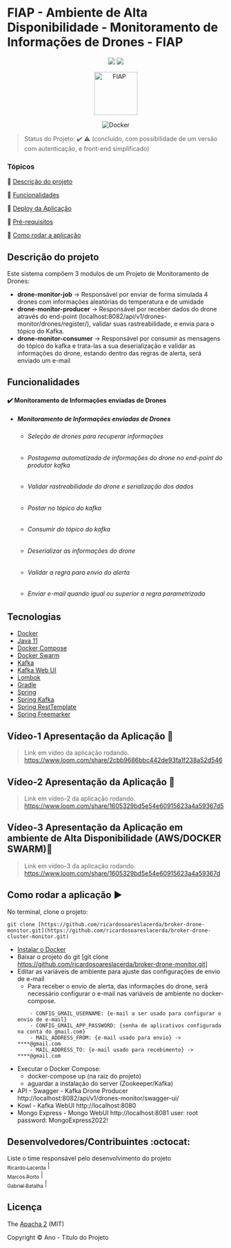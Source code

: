 <h1>FIAP - Ambiente de Alta Disponibilidade - Monitoramento de Informações de Drones - FIAP</h1> 

<p align="center">
  <img src="http://img.shields.io/static/v1?label=License&message=MIT&color=green&style=for-the-badge"/>
   <img src="http://img.shields.io/static/v1?label=STATUS&message=CONCLUIDO&color=GREEN&style=for-the-badge"/>
</p>

<div align="center">
<a href="https://www.fiap.com.br" target="_blank">
    <img src="https://www.fiap.com.br/wp-content/themes/fiap2016/images/mobile/mba/vitrine/mba-logo.png" height="100px" alt="FIAP" class="center"/>
</a>

![Docker](https://img.shields.io/badge/docker-%230db7ed.svg?style=for-the-badge&logo=docker&logoColor=white)
</div>

> Status do Projeto: :heavy_check_mark: :warning: (concluido, com possíbilidade de um versão com autenticação, e front-end simplificado)

### Tópicos

:small_blue_diamond: [Descrição do projeto](#descrição-do-projeto)

:small_blue_diamond: [Funcionalidades](#funcionalidades)

:small_blue_diamond: [Deploy da Aplicação](#deploy-da-aplicação-dash)

:small_blue_diamond: [Pré-requisitos](#pré-requisitos)

:small_blue_diamond: [Como rodar a aplicação](#como-rodar-a-aplicação-arrow_forward)

## Descrição do projeto

Este sistema compôem 3 modulos de um Projeto de Monitoramento de Drones:

- **drone-monitor-job** -> Responsável por enviar de forma simulada 4 drones com informações aleatórias do temperatura e de umidade
- **drone-monitor-producer** -> Responsável por receber dados do drone através do end-point (localhost:8082/api/v1/drones-monitor/drones/register/), validar suas rastreabilidade, e envia para o tópico do Kafka.
- **drone-monitor-consumer** -> Responsável por consumir as mensagens do tópico do kafka e trata-las a sua deserialização e validar as informações do drone, estando dentro das regras de alerta, será enviado um e-mail

## Funcionalidades

#### :heavy_check_mark: **Monitoramento de Informações enviadas de Drones**
- ##### Monitoramento de Informações enviadas de Drones

  - ###### Seleção de drones para recuperar informações
  - ###### Postagema automatizada de informações do drone no end-point do produtor kafka
  - ###### Validar rastreabilidade do drone e serialização dos dados
  - ###### Postar no tópico do kafka
  - ###### Consumir do tópico do kafka
  - ###### Deserializar as informações do drone
  - ###### Validar a regra para envio do alerta
  - ###### Enviar e-mail quando igual ou superior a regra parametrizada

## Tecnologias

- [Docker](https://www.docker.com/products/docker-desktop)
- [Java 11](https://www.oracle.com/technetwork/java/javase/downloads/jdk11-downloads-5066655.htm)
- [Docker Compose](https://docs.docker.com/compose/install/)
- [Docker Swarm](https://docs.docker.com/engine/swarm/)
- [Kafka](https://kafka.apache.org/)
- [Kafka Web UI](https://cloudhut.dev)
- [Lombok](https://projectlombok.org/)
- [Gradle](https://gradle.org/)
- [Spring](https://spring.io/)
- [Spring Kafka](https://spring.io/projects/spring-kafka)
- [Spring RestTemplate](https://docs.spring.io/spring-framework/docs/current/javadoc-api/org/springframework/web/client/RestTemplate.html)
- [Spring Freemarker](https://docs.spring.io/spring-framework/docs/3.0.0.M4/reference/html/ch16s04.html)



## Vídeo-1 Apresentação da Aplicação :dash:

> Link em vídeo da aplicação rodando. https://www.loom.com/share/2cbb9686bbc442de93fa1f238a52d546

## Vídeo-2 Apresentação da Aplicação :dash:

> Link em vídeo-2 da aplicação rodando.  https://www.loom.com/share/1605329bd5e54e60915623a4a59367d5

## Vídeo-3 Apresentação da Aplicação em ambiente de Alta Disponibilidade (AWS/DOCKER SWARM):dash:

> Link em vídeo-3 da aplicação rodando. https://www.loom.com/share/1605329bd5e54e60915623a4a59367d

## Como rodar a aplicação :arrow_forward:

No terminal, clone o projeto:

```
git clone [https://github.com/ricardosoareslacerda/broker-drone-monitor.git](https://github.com/ricardosoareslacerda/broker-drone-cluster-monitor.git)
```

- [Instalar o Docker](https://www.docker.com/products/docker-desktop)
- Baixar o projeto do git [git clone https://github.com/ricardosoareslacerda/broker-drone-monitor.git]
- Editar as variáveis de ambiente para ajuste das configurações de envio de e-mail
  - Para receber o envio de alerta, das informações do drone, será necessário configurar o e-mail nas variáveis de ambiente no docker-compose.
  ```  projeto -> drone-monitor-consumer
      - CONFIG_GMAIL_USERNAME: {e-mail a ser usado para configurar o envio de e-mail}
      - CONFIG_GMAIL_APP_PASSWORD: {senha de aplicativos configurada na conta do gmail.com}
      - MAIL_ADDRESS_FROM: {e-mail usado para envio} -> ****@gmail.com
      - MAIL_ADDRESS_TO: {e-mail usado para recebimento} -> ****@gmail.com
- Executar o Docker Compose:
  - docker-compose up (na raiz do projeto)
  - aguardar a instalação do server (Zookeeper/Kafka)
- API - Swagger - Kafka Drone Producer
    http://localhost:8082/api/v1/drones-monitor/swagger-ui/
- Kowl - Kafka WebUI
    http://localhost:8080
- Mongo Express - Mongo WebUI
    http://localhost:8081
    user: root
    password: MongoExpress2022!
## Desenvolvedores/Contribuintes :octocat:

Liste o time responsável pelo desenvolvimento do projeto
[<br><sub>Ricardo Lacerda</sub>](https://github.com/ricardosoareslacerda) | [<br><sub>Marcos Porto</sub>](https://github.com/maporto) |  [<br><sub>Gabriel Batalha</sub>]() |

## Licença

The [Apacha 2]() (MIT)

Copyright :copyright: Ano - Titulo do Projeto
